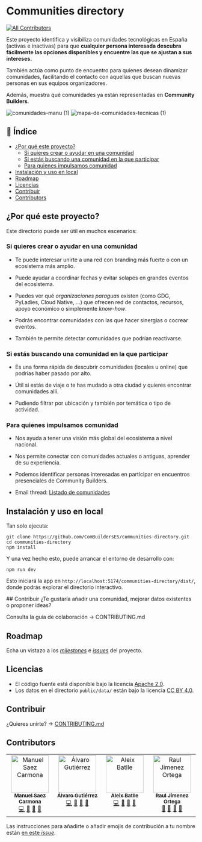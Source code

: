 # Communities directory
<!-- ALL-CONTRIBUTORS-BADGE:START - Do not remove or modify this section -->
[![All Contributors](https://img.shields.io/badge/all_contributors-4-orange.svg?style=flat-square)](#contributors)
<!-- ALL-CONTRIBUTORS-BADGE:END -->

Este proyecto identifica y visibiliza comunidades tecnológicas en España (activas e inactivas) para que **cualquier persona interesada descubra fácilmente las opciones disponibles y encuentre las que se ajustan a sus intereses.**

También actúa como punto de encuentro para quienes desean dinamizar comunidades, facilitando el contacto con aquellas que buscan nuevas personas en sus equipos organizadores.

Además, muestra qué comunidades ya están representadas en **Community Builders**.

![comunidades-manu (1)](https://github.com/user-attachments/assets/a735a62a-9b48-463c-a48b-1aeb903beb14)
![mapa-de-comunidades-tecnicas (1)](https://github.com/user-attachments/assets/7c57b789-f8ff-4cbb-ae62-76ad7b5d3716)


<!-- START doctoc generated TOC please keep comment here to allow auto update -->
<!-- DON'T EDIT THIS SECTION, INSTEAD RE-RUN doctoc TO UPDATE -->
## 📖 Índice

- [¿Por qué este proyecto?](#%C2%BFpor-qu%C3%A9-este-proyecto)
  - [Si quieres crear o ayudar en una comunidad](#si-quieres-crear-o-ayudar-en-una-comunidad)
  - [Si estás buscando una comunidad en la que participar](#si-est%C3%A1s-buscando-una-comunidad-en-la-que-participar)
  - [Para quienes impulsamos comunidad](#para-quienes-impulsamos-comunidad)
- [Instalación y uso en local](#instalaci%C3%B3n-y-uso-en-local)
- [Roadmap](#roadmap)
- [Licencias](#licencias)
- [Contribuir](#contribuir)
- [Contributors](#contributors)

<!-- END doctoc generated TOC please keep comment here to allow auto update -->

## ¿Por qué este proyecto?

Este directorio puede ser útil en muchos escenarios:

### Si quieres crear o ayudar en una comunidad

- Te puede interesar unirte a una red con branding más fuerte o con un ecosistema más amplio.

- Puede ayudar a coordinar fechas y evitar solapes en grandes eventos del ecosistema.

- Puedes ver qué _organizaciones paraguas_ existen (como GDG, PyLadies, Cloud Native, ...) que ofrecen red de contactos, recursos, apoyo económico o simplemente *know-how*.
        
- Podrás encontrar comunidades con las que hacer sinergias o cocrear eventos.
    
- También te permite detectar comunidades que podrían reactivarse.

### Si estás buscando una comunidad en la que participar

- Es una forma rápida de descubrir comunidades (locales u online) que podrías haber pasado por alto.
    
- Útil si estás de viaje o te has mudado a otra ciudad y quieres encontrar comunidades allí.
    
- Pudiendo filtrar por ubicación y también por temática o tipo de actividad.

### Para quienes impulsamos comunidad

- Nos ayuda a tener una visión más global del ecosistema a nivel nacional.
    
- Nos permite conectar con comunidades actuales o antiguas, aprender de su experiencia.
    
- Podemos identificar personas interesadas en participar en encuentros presenciales de Community Builders.

* Email thread: [Listado de comunidades](https://groups.google.com/u/1/g/community-builders-es/c/agm4LEFrZco)

## Instalación y uso en local

Tan solo ejecuta:

```
git clone https://github.com/ComBuildersES/communities-directory.git
cd communities-directory
npm install
```

Y una vez hecho esto, puede arrancar el entorno de desarrollo con:

`npm run dev`

Esto iniciará la app en `http://localhost:5174/communities-directory/dist/`, donde podrás explorar el directorio interactivo.

## Contribuir
¿Te gustaría añadir una comunidad, mejorar datos existentes o proponer ideas?

Consulta la guía de colaboración → CONTRIBUTING.md

## Roadmap

Echa un vistazo a los *[milestones](https://github.com/ComBuildersES/communities-directory/milestones)* e *[issues](https://github.com/ComBuildersES/communities-directory/issues?q=sort%3Aupdated-desc+is%3Aissue+is%3Aopen)* del proyecto.

## Licencias

* El código fuente está disponible bajo la licencia [Apache 2.0](./LICENSE).
* Los datos en el directorio `public/data/` están bajo la licencia [CC BY 4.0](./LICENSE.data).

## Contribuir

¿Quieres unirte? -> [CONTRIBUTING.md](https://github.com/ComBuildersES/communities-directory/blob/master/CONTRIBUTING.md)

## Contributors

<!-- ALL-CONTRIBUTORS-LIST:START - Do not remove or modify this section -->
<!-- prettier-ignore-start -->
<!-- markdownlint-disable -->
<table>
  <tbody>
    <tr>
      <td align="center" valign="top" width="14.28%"><a href="https://manuelsaezcarmona.netlify.app/"><img src="https://avatars.githubusercontent.com/u/70754764?v=4?s=100" width="100px;" alt="Manuel Saez Carmona"/><br /><sub><b>Manuel Saez Carmona</b></sub></a><br /><a href="https://github.com/ComBuildersES/communities-directory/commits?author=manuelsaezcarmona" title="Code">💻</a> <a href="#research-manuelsaezcarmona" title="Research">🔬</a> <a href="#maintenance-manuelsaezcarmona" title="Maintenance">🚧</a> <a href="#design-manuelsaezcarmona" title="Design">🎨</a></td>
      <td align="center" valign="top" width="14.28%"><a href="https://github.com/alvarogtrzcliment"><img src="https://avatars.githubusercontent.com/u/124072319?v=4?s=100" width="100px;" alt="Álvaro Gutiérrez"/><br /><sub><b>Álvaro Gutiérrez</b></sub></a><br /><a href="https://github.com/ComBuildersES/communities-directory/commits?author=alvarogtrzcliment" title="Code">💻</a> <a href="#research-alvarogtrzcliment" title="Research">🔬</a> <a href="#maintenance-alvarogtrzcliment" title="Maintenance">🚧</a> <a href="#design-alvarogtrzcliment" title="Design">🎨</a></td>
      <td align="center" valign="top" width="14.28%"><a href="https://github.com/Aleixbs"><img src="https://avatars.githubusercontent.com/u/84009394?v=4?s=100" width="100px;" alt="Aleix Batlle"/><br /><sub><b>Aleix Batlle</b></sub></a><br /><a href="https://github.com/ComBuildersES/communities-directory/commits?author=Aleixbs" title="Code">💻</a> <a href="#research-Aleixbs" title="Research">🔬</a> <a href="#maintenance-Aleixbs" title="Maintenance">🚧</a> <a href="#design-Aleixbs" title="Design">🎨</a></td>
      <td align="center" valign="top" width="14.28%"><a href="https://www.rauljimenez.info"><img src="https://avatars.githubusercontent.com/u/826965?v=4?s=100" width="100px;" alt="Raul Jimenez Ortega"/><br /><sub><b>Raul Jimenez Ortega</b></sub></a><br /><a href="#data-hhkaos" title="Data">🔣</a> <a href="#maintenance-hhkaos" title="Maintenance">🚧</a> <a href="#projectManagement-hhkaos" title="Project Management">📆</a> <a href="#ideas-hhkaos" title="Ideas, Planning, & Feedback">🤔</a></td>
    </tr>
  </tbody>
</table>

<!-- markdownlint-restore -->
<!-- prettier-ignore-end -->

<!-- ALL-CONTRIBUTORS-LIST:END -->

Las instrucciones para añadirte o añadir emojis de contribución a tu nombre están [en este *issue*](https://github.com/ComBuildersES/communities-directory/issues/22). 
